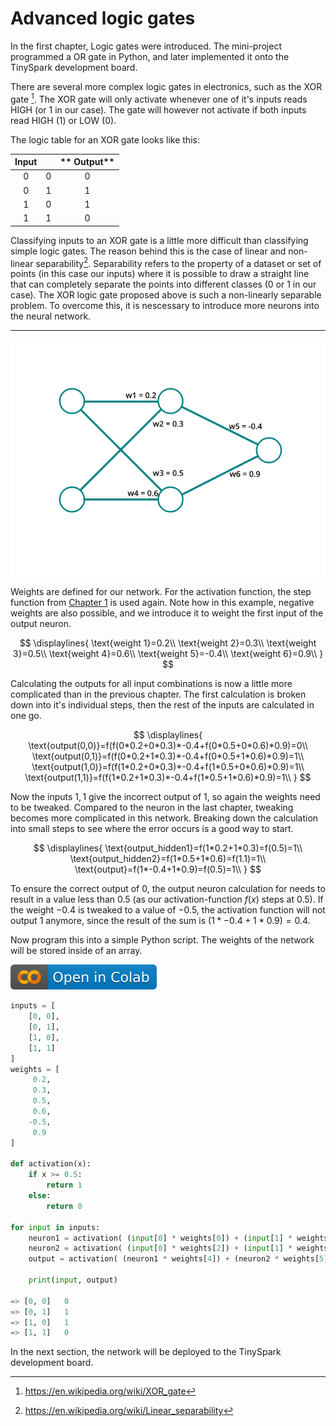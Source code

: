 # Advanced logic gates

In the first chapter, Logic gates were introduced. The mini-project programmed a OR gate in Python, and later implemented it onto the TinySpark development board.

There are several more complex logic gates in electronics, such as the XOR gate [^1]. The XOR gate will only activate whenever one of it's inputs reads HIGH (or 1 in our case). The gate will however not activate if both inputs read HIGH (1) or LOW (0).

[^1]:<https://en.wikipedia.org/wiki/XOR_gate>

The logic table for an XOR gate looks like this:

**Input**||** Output**
:-----:|:-----:|:-----:
0|0|0
0|1|1
1|0|1
1|1|0

Classifying inputs to an XOR gate is a little more difficult than classifying simple logic gates. The reason behind this is the case of linear and non-linear separability[^2]. Separability refers to the property of a dataset or set of points (in this case our inputs) where it is possible to draw a straight line that can completely separate the points into different classes (0 or 1 in our case). The XOR logic gate proposed above is such a non-linearly separable problem. To overcome this, it is nescessary to introduce more neurons into the neural network.

[^2]:<https://en.wikipedia.org/wiki/Linear_separability>

---

![FCNN with weights](../assets/images/nn_2-2-1_weights.png)

Weights are defined for our network. For the activation function, the step function from [Chapter 1](../chapter1/logic_gates.md) is used again. Note how in this example, negative weights are also possible, and we introduce it to weight the first input of the output neuron.

$$
\displaylines{
\text{weight 1}=0.2\\
\text{weight 2}=0.3\\
\text{weight 3}=0.5\\
\text{weight 4}=0.6\\
\text{weight 5}=-0.4\\
\text{weight 6}=0.9\\
}
$$

Calculating the outputs for all input combinations is now a little more complicated than in the previous chapter. The first calculation is broken down into it's individual steps, then the rest of the inputs are calculated in one go.

$$
\displaylines{
\text{output(0,0)}=f(f(0*0.2+0*0.3)*-0.4+f(0*0.5+0*0.6)*0.9)=0\\
\text{output(0,1)}=f(f(0*0.2+1*0.3)*-0.4+f(0*0.5+1*0.6)*0.9)=1\\
\text{output(1,0)}=f(f(1*0.2+0*0.3)*-0.4+f(1*0.5+0*0.6)*0.9)=1\\
\text{output(1,1)}=f(f(1*0.2+1*0.3)*-0.4+f(1*0.5+1*0.6)*0.9)=1\\
}
$$

Now the inputs $1,1$ give the incorrect output of $1$, so again the weights need to be tweaked. Compared to the neuron in the last chapter, tweaking becomes more complicated in this network. Breaking down the calculation into small steps to see where the error occurs is a good way to start.

$$
\displaylines{
\text{output_hidden1}=f(1*0.2+1*0.3)=f(0.5)=1\\
\text{output_hidden2}=f(1*0.5+1*0.6)=f(1.1)=1\\
\text{output}=f(1*-0.4+1*0.9)=f(0.5)=1\\
}
$$

To ensure the correct output of $0$, the output neuron calculation for needs to result in a value less than $0.5$ (as our activation-function $f(x)$ steps at $0.5$). If the weight $-0.4$ is tweaked to a value of $-0.5$, the activation function will not output $1$ anymore, since the result of the sum is $(1*-0.4 + 1*0.9)=0.4$.

Now program this into a simple Python script. The weights of the network will be stored inside of an array.

[![Open In Colab](../assets/images/colab-badge.svg)](https://colab.research.google.com/drive/1n0ICeDesHq-a74yKYkdi2NV9295TgGCH#scrollTo=kK0VsuHfyz7M)

```python title="small_network_XOR_gate.py"
inputs = [
    [0, 0],
    [0, 1],
    [1, 0],
    [1, 1]
]
weights = [
     0.2,
     0.3,
     0.5,
     0.6,
    -0.5,
     0.9
]

def activation(x):
    if x >= 0.5:
        return 1
    else:
        return 0

for input in inputs:
    neuron1 = activation( (input[0] * weights[0]) + (input[1] * weights[1]) )
    neuron2 = activation( (input[0] * weights[2]) + (input[1] * weights[3]) )
    output = activation( (neuron1 * weights[4]) + (neuron2 * weights[5]) )

    print(input, output)

=> [0, 0]   0
=> [0, 1]   1
=> [1, 0]   1
=> [1, 1]   0
```

In the next section, the network will be deployed to the TinySpark development board.